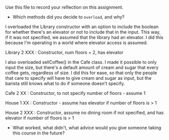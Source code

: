 Use this file to record your reflection on this assignment.

- Which methods did you decide to `overload`, and why?

I overloaded the Library constructor with an option to include the boolean for whether there's an elevator or not to include that in the input. This way, if it was not specified, we assumed that the library had an elevator. I did this because I'm operating in a world where elevator access is assumed. 

Library 2 XXX : Constructor, num floors = 2, has elevator

I also overloaded sellCoffee() in the Cafe class. I made it possible to only input the size, but there's a default amount of cream and sugar that every coffee gets, regardless of size. I did this for ease, so that only the people that care to specify will have to give cream and sugar as input, but the barista still knows what to do if someone doesn't specify. 

Cafe 2 XX : Constructor, to not specify number of floors - assume 1

House 1 XX : Constructor - assume has elevator if number of floors is > 1

House 2 XXX : Constructor, assume no dining room if not specified, and has elevator if number of floors is > 1

- What worked, what didn't, what advice would you give someone taking this course in the future?
